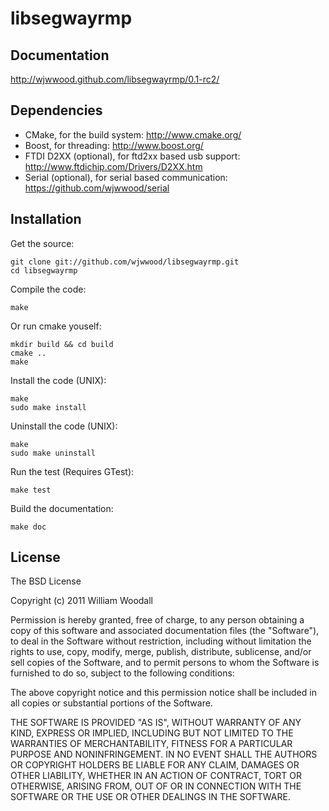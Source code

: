 # libsegwayrmp

## Documentation

http://wjwwood.github.com/libsegwayrmp/0.1-rc2/

## Dependencies

* CMake, for the build system: http://www.cmake.org/
* Boost, for threading: http://www.boost.org/
* FTDI D2XX (optional), for ftd2xx based usb support: http://www.ftdichip.com/Drivers/D2XX.htm
* Serial (optional), for serial based communication: https://github.com/wjwwood/serial

## Installation

Get the source:

    git clone git://github.com/wjwwood/libsegwayrmp.git
    cd libsegwayrmp

Compile the code:

    make

Or run cmake youself:

    mkdir build && cd build
    cmake ..
    make

Install the code (UNIX):

    make
    sudo make install

Uninstall the code (UNIX):

    make
    sudo make uninstall

Run the test (Requires GTest):

    make test

Build the documentation:

    make doc

## License

The BSD License

Copyright (c) 2011 William Woodall

Permission is hereby granted, free of charge, to any person obtaining a copy
of this software and associated documentation files (the "Software"), to deal
in the Software without restriction, including without limitation the rights
to use, copy, modify, merge, publish, distribute, sublicense, and/or sell
copies of the Software, and to permit persons to whom the Software is
furnished to do so, subject to the following conditions:

The above copyright notice and this permission notice shall be included in
all copies or substantial portions of the Software.

THE SOFTWARE IS PROVIDED "AS IS", WITHOUT WARRANTY OF ANY KIND, EXPRESS OR
IMPLIED, INCLUDING BUT NOT LIMITED TO THE WARRANTIES OF MERCHANTABILITY,
FITNESS FOR A PARTICULAR PURPOSE AND NONINFRINGEMENT. IN NO EVENT SHALL THE
AUTHORS OR COPYRIGHT HOLDERS BE LIABLE FOR ANY CLAIM, DAMAGES OR OTHER
LIABILITY, WHETHER IN AN ACTION OF CONTRACT, TORT OR OTHERWISE, ARISING FROM,
OUT OF OR IN CONNECTION WITH THE SOFTWARE OR THE USE OR OTHER DEALINGS IN
THE SOFTWARE.
